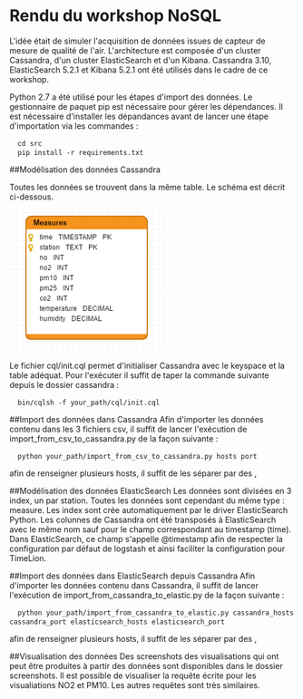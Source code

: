 # Rendu du workshop NoSQL

L'idée était de simuler l'acquisition de données issues de capteur de mesure de qualité de l'air. L'architecture est composée d'un cluster Cassandra, d'un cluster ElasticSearch et d'un Kibana. Cassandra 3.10, ElasticSearch 5.2.1 et Kibana 5.2.1 ont été utilisés dans le cadre de ce workshop.

Python 2.7 a été utilisé pour les étapes d'import des données. Le gestionnaire de paquet pip est nécessaire pour gérer les dépendances. Il est nécessaire d'installer les dépandances avant de lancer une étape d'importation via les commandes : 
```
  cd src
  pip install -r requirements.txt
```

##Modélisation des données Cassandra

Toutes les données se trouvent dans la même table. Le schéma est décrit ci-dessous.

![Database model](images/cassandra-diagram.png)


Le fichier cql/init.cql permet d'initialiser Cassandra avec le keyspace et la table adéquat.
Pour l'exécuter il suffit de taper la commande suivante depuis le dossier cassandra :
```
  bin/cqlsh -f your_path/cql/init.cql
```
    
##Import des données dans Cassandra
Afin d'importer les données contenu dans les 3 fichiers csv, il suffit de lancer l'exécution de import_from_csv_to_cassandra.py de la façon suivante :
```
  python your_path/import_from_csv_to_cassandra.py hosts port
```
afin de renseigner plusieurs hosts, il suffit de les séparer par des ,

##Modélisation des données ElasticSearch
Les données sont divisées en 3 index, un par station. Toutes les données sont cependant du même type : measure.
Les index sont crée automatiquement par le driver ElasticSearch Python.
Les colunnes de Cassandra ont été transposés à ElasticSearch avec le même nom sauf pour le champ correspondant au timestamp (time). Dans ElasticSearch, ce champ s'appelle @timestamp afin de respecter la configuration par défaut de logstash et ainsi faciliter la configuration pour TimeLion.
  
##Import des données dans ElasticSearch depuis Cassandra
Afin d'importer les données contenu dans Cassandra, il suffit de lancer l'exécution de import_from_cassandra_to_elastic.py de la façon suivante :
```
  python your_path/import_from_cassandra_to_elastic.py cassandra_hosts cassandra_port elasticsearch_hosts elasticsearch_port
```  
afin de renseigner plusieurs hosts, il suffit de les séparer par des ,

##Visualisation des données
Des screenshots des visualisations qui ont peut être produites à partir des données sont disponibles dans le dossier screenshots. Il est possible de visualiser la requête écrite pour les visualiations NO2 et PM10. Les autres requêtes sont très similaires.
